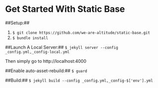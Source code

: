 Get Started With Static Base
============


##Setup:##
1. `$ git clone https://github.com/we-are-altitude/static-base.git`
3. `$ bundle install`

##Launch A Local Server:##
`$ jekyll server --config _config.yml,_config-local.yml`

Then simply go to http://localhost:4000

##Enable auto-asset-rebuild:##
`$ guard`

##Build:##
 `$ jekyll build --config _config.yml,_config-$['env'].yml`